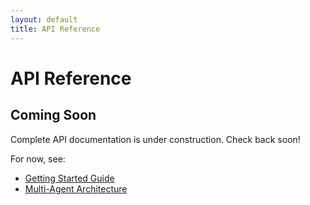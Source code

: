 ```yaml
---
layout: default
title: API Reference
---
```


# API Reference

## Coming Soon

Complete API documentation is under construction. Check back soon!

For now, see:
- [Getting Started Guide](Getting-Started.md)
- [Multi-Agent Architecture](Multi-Agent-Architecture.md)
